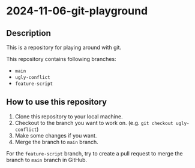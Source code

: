 # 2024-11-06-git-playground

## Description
This is a repository for playing around with git.

This repository contains following branches:
- `main`
- `ugly-conflict`
- `feature-script`

## How to use this repository
1. Clone this repository to your local machine.
2. Checkout to the branch you want to work on. (e.g. `git checkout ugly-conflict`)
3. Make some changes if you want.
4. Merge the branch to `main` branch.

For the `feature-script` branch, try to create a pull request to merge the branch to `main` branch in GitHub.